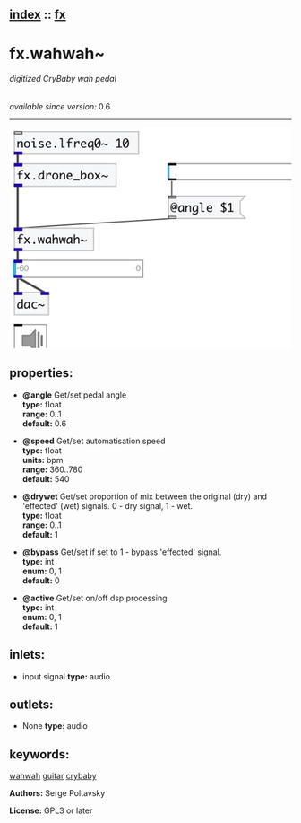 [index](index.html) :: [fx](category_fx.html)
---

# fx.wahwah~

###### digitized CryBaby wah pedal

*available since version:* 0.6

---




[![example](../examples/img/fx.wahwah~.jpg)](../examples/pd/fx.wahwah~.pd)







## properties:

* **@angle** 
Get/set pedal angle<br>
__type:__ float<br>
__range:__ 0..1<br>
__default:__ 0.6<br>

* **@speed** 
Get/set automatisation speed<br>
__type:__ float<br>
__units:__ bpm<br>
__range:__ 360..780<br>
__default:__ 540<br>

* **@drywet** 
Get/set proportion of mix between the original (dry) and &#39;effected&#39; (wet) signals. 0 -
dry signal, 1 - wet.<br>
__type:__ float<br>
__range:__ 0..1<br>
__default:__ 1<br>

* **@bypass** 
Get/set if set to 1 - bypass &#39;effected&#39; signal.<br>
__type:__ int<br>
__enum:__ 0, 1<br>
__default:__ 0<br>

* **@active** 
Get/set on/off dsp processing<br>
__type:__ int<br>
__enum:__ 0, 1<br>
__default:__ 1<br>



## inlets:

* input signal 
__type:__ audio<br>



## outlets:

* None
__type:__ audio<br>



## keywords:

[wahwah](keywords/wahwah.html)
[guitar](keywords/guitar.html)
[crybaby](keywords/crybaby.html)






**Authors:** Serge Poltavsky




**License:** GPL3 or later





